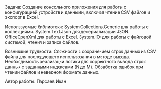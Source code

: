 Задача: Создание консольного приложения для работы с конфигурацией устройств и данными, включая чтение CSV файлов и экспорт в Excel.

Используемые библиотеки:
System.Collections.Generic для работы с коллекциями.
System.Text.Json для десериализации JSON.
OfficeOpenXml для работы с Excel.
System.IO: для работы с файловой системой, чтения и записи файлов.

Возникшие трудности:
Сложности с сохранением строк данных из CSV файла для последующего использования в методе вывода.
Необходимость реализации логики для корректного вывода строк данных с заданными индексами (N до M).
Обработка ошибок при чтении файлов и неверном формате данных.

Автор работы: Парсаев Иван
